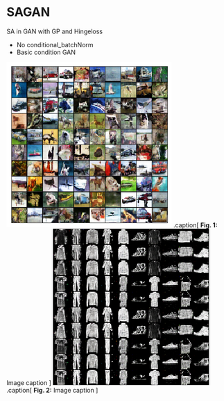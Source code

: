 # SAGAN
SA in GAN with GP and Hingeloss
- No conditional_batchNorm
- Basic condition GAN


![Image_cifar10_Gen_SAGAN](cifar_random_gen.png "CIFAR10 Generated Images SAGAN")
.caption[
**Fig. 1:** Image caption
]
![Image_fmnist_Gen_SAGAN](fmnist_random_gen.png "FMNIST Generated Images SAGAN with Projection")
.caption[
**Fig. 2:** Image caption
]
